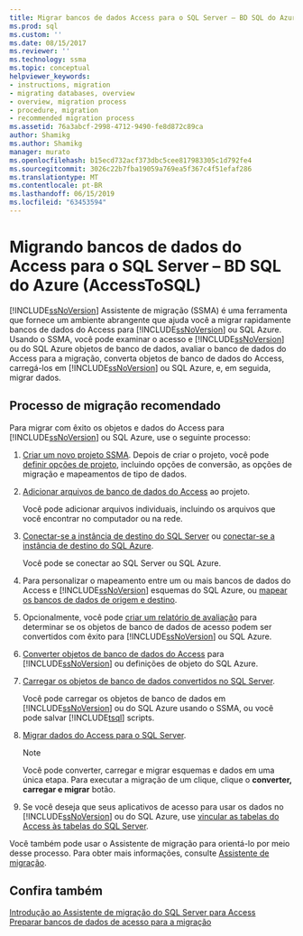 ```yaml
---
title: Migrar bancos de dados Access para o SQL Server – BD SQL do Azure | Microsoft Docs
ms.prod: sql
ms.custom: ''
ms.date: 08/15/2017
ms.reviewer: ''
ms.technology: ssma
ms.topic: conceptual
helpviewer_keywords:
- instructions, migration
- migrating databases, overview
- overview, migration process
- procedure, migration
- recommended migration process
ms.assetid: 76a3abcf-2998-4712-9490-fe8d872c89ca
author: Shamikg
ms.author: Shamikg
manager: murato
ms.openlocfilehash: b15ecd732acf373dbc5cee817983305c1d792fe4
ms.sourcegitcommit: 3026c22b7fba19059a769ea5f367c4f51efaf286
ms.translationtype: MT
ms.contentlocale: pt-BR
ms.lasthandoff: 06/15/2019
ms.locfileid: "63453594"
---
```

# <a name="migrating-access-databases-to-sql-server---azure-sql-db-accesstosql"></a>Migrando bancos de dados do Access para o SQL Server – BD SQL do Azure (AccessToSQL)
[!INCLUDE[ssNoVersion](../../includes/ssnoversion-md.md)] Assistente de migração (SSMA) é uma ferramenta que fornece um ambiente abrangente que ajuda você a migrar rapidamente bancos de dados do Access para [!INCLUDE[ssNoVersion](../../includes/ssnoversion-md.md)] ou SQL Azure. Usando o SSMA, você pode examinar o acesso e [!INCLUDE[ssNoVersion](../../includes/ssnoversion-md.md)] ou do SQL Azure objetos de banco de dados, avaliar o banco de dados do Access para a migração, converta objetos de banco de dados do Access, carregá-los em [!INCLUDE[ssNoVersion](../../includes/ssnoversion-md.md)] ou SQL Azure, e, em seguida, migrar dados.  
  
## <a name="recommended-migration-process"></a>Processo de migração recomendado  
Para migrar com êxito os objetos e dados do Access para [!INCLUDE[ssNoVersion](../../includes/ssnoversion-md.md)] ou SQL Azure, use o seguinte processo:  
  
1.  [Criar um novo projeto SSMA](creating-and-managing-projects-accesstosql.md). Depois de criar o projeto, você pode [definir opções de projeto](setting-conversion-and-migration-options-accesstosql.md), incluindo opções de conversão, as opções de migração e mapeamentos de tipo de dados.  
  
2.  [Adicionar arquivos de banco de dados do Access](adding-and-removing-access-database-files-accesstosql.md) ao projeto.  
  
    Você pode adicionar arquivos individuais, incluindo os arquivos que você encontrar no computador ou na rede.  
  
3.  [Conectar-se a instância de destino do SQL Server](connecting-to-sql-server-accesstosql.md) ou [conectar-se a instância de destino do SQL Azure](connecting-to-azure-sql-db-accesstosql.md).  
  
    Você pode se conectar ao SQL Server ou SQL Azure.  
  
4.  Para personalizar o mapeamento entre um ou mais bancos de dados do Access e [!INCLUDE[ssNoVersion](../../includes/ssnoversion-md.md)] esquemas do SQL Azure, ou [mapear os bancos de dados de origem e destino](mapping-source-and-target-databases-accesstosql.md).  
  
5.  Opcionalmente, você pode [criar um relatório de avaliação](assessing-access-database-objects-for-conversion-accesstosql.md) para determinar se os objetos de banco de dados de acesso podem ser convertidos com êxito para [!INCLUDE[ssNoVersion](../../includes/ssnoversion-md.md)] ou SQL Azure.  
  
6.  [Converter objetos de banco de dados do Access](converting-access-database-objects-accesstosql.md) para [!INCLUDE[ssNoVersion](../../includes/ssnoversion-md.md)] ou definições de objeto do SQL Azure.  
  
7.  [Carregar os objetos de banco de dados convertidos no SQL Server](loading-converted-database-objects-into-sql-server-accesstosql.md).  
  
    Você pode carregar os objetos de banco de dados em [!INCLUDE[ssNoVersion](../../includes/ssnoversion-md.md)] ou do SQL Azure usando o SSMA, ou você pode salvar [!INCLUDE[tsql](../../includes/tsql-md.md)] scripts.  
  
8.  [Migrar dados do Access para o SQL Server](migrating-access-data-into-sql-server-azure-sql-db-accesstosql.md).  
  
    > [!NOTE]  
    > Você pode converter, carregar e migrar esquemas e dados em uma única etapa. Para executar a migração de um clique, clique o **converter, carregar e migrar** botão.  
  
9. Se você deseja que seus aplicativos de acesso para usar os dados no [!INCLUDE[ssNoVersion](../../includes/ssnoversion-md.md)] ou do SQL Azure, use [vincular as tabelas do Access às tabelas do SQL Server](linking-access-applications-to-sql-server-azure-sql-db-accesstosql.md).  
  
Você também pode usar o Assistente de migração para orientá-lo por meio desse processo. Para obter mais informações, consulte [Assistente de migração](migration-wizard-accesstosql.md).  
  
## <a name="see-also"></a>Confira também  
[Introdução ao Assistente de migração do SQL Server para Access](getting-started-with-sql-server-migration-assistant-for-access-accesstosql.md)  
[Preparar bancos de dados de acesso para a migração](preparing-access-databases-for-migration-accesstosql.md)
